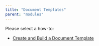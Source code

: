 ```yaml
---
title: "Document Templates"
parent: "modules"
---
```

Please select a how-to:

*   [Create and Build a Document Template](create-and-build-a-document-template)
